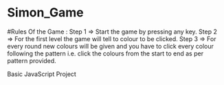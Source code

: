 # Simon_Game
#Rules Of the Game :
Step 1 => Start the game by pressing any key.
Step 2 => For the first level the game will tell to colour to be clicked.
Step 3 => For every round new colours will be given and you have to click every colour following the pattern i.e. click the colours from the start to end as per pattern provided.


Basic JavaScript Project
